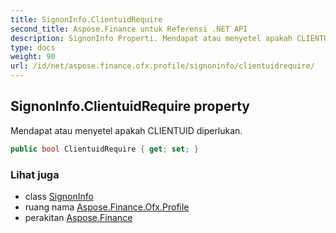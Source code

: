 ```yaml
---
title: SignonInfo.ClientuidRequire
second_title: Aspose.Finance untuk Referensi .NET API
description: SignonInfo Properti. Mendapat atau menyetel apakah CLIENTUID diperlukan.
type: docs
weight: 90
url: /id/net/aspose.finance.ofx.profile/signoninfo/clientuidrequire/
---
```

## SignonInfo.ClientuidRequire property

Mendapat atau menyetel apakah CLIENTUID diperlukan.

```csharp
public bool ClientuidRequire { get; set; }
```

### Lihat juga

* class [SignonInfo](../)
* ruang nama [Aspose.Finance.Ofx.Profile](../../signoninfo/)
* perakitan [Aspose.Finance](../../../)


